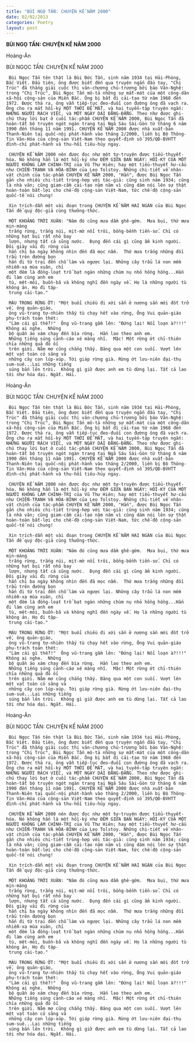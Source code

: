 ```yaml
---
title: "BÙI NGỌ TẤN: CHUYỆN KỂ NĂM 2000"
date: 02/02/2013
categories: Poetry
layout: post
---
```


**BÙI NGỌ TẤN: CHUYỆN KỂ NĂM 2000**

Hoàng-Ân

BÙI NGỌC TẤN: CHUYỆN KỂ NĂM 2000


     Bùi Ngọc Tấn tên thật là Bùi Đức Tấn, sinh năm 1934 tại Hải-Phòng, Bắc Việt. Đầu tiên, ông được biết đến qua truyện ngắn đầu tay, "Chị Trúc" đã thắng giải cuộc thi văn-chương chủ-trương bởi báo Văn-Nghệ: trong "Chị Trúc", Bùi Ngọc Tấn mô-tả những sự mất-mát của một công-dân xã-hội cộng-sản của Miền Bắc. Ông bị bắt đi cải-tạo từ năm 1968 đến 1972. Được thả ra, ông vẫn tiếp-tục đeo-đuổi con đường ông đã vạch ra. Ông cho ra mắt hồi-ký MỘT THỜI ĐỂ MẤT, và hai tuyển-tập truyện ngắn: NHỮNG NGƯỜI RÁCH VIỆC, và MỘT NGÀY DÀI ĐẰNG-ĐẴNG. Theo như được ghi-chú thay lời bạt ở cuối tác-phẩm CHUYỆN KỂ NĂM 2000, Bùi Ngọc Tấn đã hoàn-tất bộ truyện ngót ngàn trang tại Ngã Sáu Sài-Gòn từ tháng 6 năm 1990 đến tháng 11 năm 1991. CHUYỆN KỂ NĂM 2000 được nhà xuất-bản Thanh-Niên tại quốc-nội phát-hành vào tháng 2/2000, liền bị Bộ Thông-Tin Văn-Hóa của cộng-sản Việt-Nam theo quyết-định số 395/QĐ-BVHTT đình-chỉ phát-hành và thu-hồi tiêu-hủy ngay.

     CHUYỆN KỂ NĂM 2000 nên được đọc như một tự-truyện được tiểu-thuyết-hóa. Nó không hẳn là một hồi-ký như ĐÊM GIỮA BAN NGÀY: HỒI-KÝ CỦA MỘT NGƯỜI KHÔNG LÀM CHÍNH-TRỊ của Vũ Thư Hiên; hay một tiểu-thuyết hư-cấu như CHIẾN-TRANH VÀ HÒA-BÌNH của Leo Tolstoy. Những chi-tiết về nhân-vật chính của tác-phẩm CHUYỆN KỂ NĂM 2000, "Hắn", được Bùi Ngọc Tấn gắn cho nhiều chi-tiết trùng-hợp với tác-giả: cũng sinh năm 1934; cũng là nhà văn; cũng giam-cầm cải-tạo năm năm vì cũng dám nói lên sự thật hoàn-toàn bất-lợi cho chế-độ cộng-sản Việt-Nam, tức chế-độ cộng-sản quốc-tế nói chung!

     Xin trích-dẫn một vài đoạn trong CHUYỆN KỂ NĂM HAI NGÀN của Bùi Ngọc Tấn để quý độc-giả cùng thưởng-thức.

     MỘT KHOẢNG TRỜI XUÂN: "Năm đó cũng mưa dầm ghê-gớm.  Mưa bụi, thứ mưa mịn-màng
     trắng rừng, trắng núi, mịt-mờ nổi trôi, bồng-bềnh tiền-sử. Chỉ có những hạt bụi rất nhỏ bay
     lượn, nhưng tất cả sũng nước.  Đụng đến cái gì cũng ẩm kinh người.  Đôi giày vải đi rừng của
     hắn chỉ ba ngày không nhìn đến đã mọc nấm.  Thứ mưa trắng những đồi trẩu trên đường bọn
     hắn đi từ trại đến chỗ làm và ngược lại. Những cây trẩu lá non mềm nhiễm-xạ mùa xuân, chỉ
     một đêm là đồng-loạt trổ bạt ngàn những chùm nụ nhỏ hồng hồng...Hắn đi làm cùng anh em
     tù, mệt-mỏi, buồn-bã và không nghĩ đến ngày về. Họ là những người tù không án. Họ đi tập-
     trung cải-tạo."

     MÁU TRONG RỪNG ỚT: "Một buổi chiều đi xới sắn ở nương sắn mới đốt trở về, ông quản-giáo,
     ông vũ-trang tự-nhiên thấy tù chạy hết vào rừng, Ông Vui quản-giáo phụ-trách toán thét:
     "Làm cái gì thế?!"  Ông vũ-trang gầm lên: "Đứng lại! Nổi loạn à?!!!"  Không ai nghe.  Những
     bộ quần áo xám chạy đến bìa rừng.  Hắn lao theo anh em.
     Những tiếng súng cảnh-cáo xé màng nhĩ.  Mặc! Một rừng ớt chỉ-thiên chỉa những quả đỏ ối
     trên giời. Nằm mơ cũng chẳng thấy. Băng qua một con suối. Vượt lên một vạt toàn cỏ săng và
     những cây con lúp-xúp. Tới giáp rừng già. Rừng ớt lưu-niên đại-thụ sum-suê...Lại những tiếng
     súng bắn lên trời.  Không gì giữ được anh em tù dừng lại. Tất cả lao tới như hóa dại. Ngắt. Hái.

Hoàng-Ân

BÙI NGỌC TẤN: CHUYỆN KỂ NĂM 2000


     Bùi Ngọc Tấn tên thật là Bùi Đức Tấn, sinh năm 1934 tại Hải-Phòng, Bắc Việt. Đầu tiên, ông được biết đến qua truyện ngắn đầu tay, "Chị Trúc" đã thắng giải cuộc thi văn-chương chủ-trương bởi báo Văn-Nghệ: trong "Chị Trúc", Bùi Ngọc Tấn mô-tả những sự mất-mát của một công-dân xã-hội cộng-sản của Miền Bắc. Ông bị bắt đi cải-tạo từ năm 1968 đến 1972. Được thả ra, ông vẫn tiếp-tục đeo-đuổi con đường ông đã vạch ra. Ông cho ra mắt hồi-ký MỘT THỜI ĐỂ MẤT, và hai tuyển-tập truyện ngắn: NHỮNG NGƯỜI RÁCH VIỆC, và MỘT NGÀY DÀI ĐẰNG-ĐẴNG. Theo như được ghi-chú thay lời bạt ở cuối tác-phẩm CHUYỆN KỂ NĂM 2000, Bùi Ngọc Tấn đã hoàn-tất bộ truyện ngót ngàn trang tại Ngã Sáu Sài-Gòn từ tháng 6 năm 1990 đến tháng 11 năm 1991. CHUYỆN KỂ NĂM 2000 được nhà xuất-bản Thanh-Niên tại quốc-nội phát-hành vào tháng 2/2000, liền bị Bộ Thông-Tin Văn-Hóa của cộng-sản Việt-Nam theo quyết-định số 395/QĐ-BVHTT đình-chỉ phát-hành và thu-hồi tiêu-hủy ngay.

     CHUYỆN KỂ NĂM 2000 nên được đọc như một tự-truyện được tiểu-thuyết-hóa. Nó không hẳn là một hồi-ký như ĐÊM GIỮA BAN NGÀY: HỒI-KÝ CỦA MỘT NGƯỜI KHÔNG LÀM CHÍNH-TRỊ của Vũ Thư Hiên; hay một tiểu-thuyết hư-cấu như CHIẾN-TRANH VÀ HÒA-BÌNH của Leo Tolstoy. Những chi-tiết về nhân-vật chính của tác-phẩm CHUYỆN KỂ NĂM 2000, "Hắn", được Bùi Ngọc Tấn gắn cho nhiều chi-tiết trùng-hợp với tác-giả: cũng sinh năm 1934; cũng là nhà văn; cũng giam-cầm cải-tạo năm năm vì cũng dám nói lên sự thật hoàn-toàn bất-lợi cho chế-độ cộng-sản Việt-Nam, tức chế-độ cộng-sản quốc-tế nói chung!

     Xin trích-dẫn một vài đoạn trong CHUYỆN KỂ NĂM HAI NGÀN của Bùi Ngọc Tấn để quý độc-giả cùng thưởng-thức.

     MỘT KHOẢNG TRỜI XUÂN: "Năm đó cũng mưa dầm ghê-gớm.  Mưa bụi, thứ mưa mịn-màng
     trắng rừng, trắng núi, mịt-mờ nổi trôi, bồng-bềnh tiền-sử. Chỉ có những hạt bụi rất nhỏ bay
     lượn, nhưng tất cả sũng nước.  Đụng đến cái gì cũng ẩm kinh người.  Đôi giày vải đi rừng của
     hắn chỉ ba ngày không nhìn đến đã mọc nấm.  Thứ mưa trắng những đồi trẩu trên đường bọn
     hắn đi từ trại đến chỗ làm và ngược lại. Những cây trẩu lá non mềm nhiễm-xạ mùa xuân, chỉ
     một đêm là đồng-loạt trổ bạt ngàn những chùm nụ nhỏ hồng hồng...Hắn đi làm cùng anh em
     tù, mệt-mỏi, buồn-bã và không nghĩ đến ngày về. Họ là những người tù không án. Họ đi tập-
     trung cải-tạo."

     MÁU TRONG RỪNG ỚT: "Một buổi chiều đi xới sắn ở nương sắn mới đốt trở về, ông quản-giáo,
     ông vũ-trang tự-nhiên thấy tù chạy hết vào rừng, Ông Vui quản-giáo phụ-trách toán thét:
     "Làm cái gì thế?!"  Ông vũ-trang gầm lên: "Đứng lại! Nổi loạn à?!!!"  Không ai nghe.  Những
     bộ quần áo xám chạy đến bìa rừng.  Hắn lao theo anh em.
     Những tiếng súng cảnh-cáo xé màng nhĩ.  Mặc! Một rừng ớt chỉ-thiên chỉa những quả đỏ ối
     trên giời. Nằm mơ cũng chẳng thấy. Băng qua một con suối. Vượt lên một vạt toàn cỏ săng và
     những cây con lúp-xúp. Tới giáp rừng già. Rừng ớt lưu-niên đại-thụ sum-suê...Lại những tiếng
     súng bắn lên trời.  Không gì giữ được anh em tù dừng lại. Tất cả lao tới như hóa dại. Ngắt. Hái.

Hoàng-Ân

BÙI NGỌC TẤN: CHUYỆN KỂ NĂM 2000


     Bùi Ngọc Tấn tên thật là Bùi Đức Tấn, sinh năm 1934 tại Hải-Phòng, Bắc Việt. Đầu tiên, ông được biết đến qua truyện ngắn đầu tay, "Chị Trúc" đã thắng giải cuộc thi văn-chương chủ-trương bởi báo Văn-Nghệ: trong "Chị Trúc", Bùi Ngọc Tấn mô-tả những sự mất-mát của một công-dân xã-hội cộng-sản của Miền Bắc. Ông bị bắt đi cải-tạo từ năm 1968 đến 1972. Được thả ra, ông vẫn tiếp-tục đeo-đuổi con đường ông đã vạch ra. Ông cho ra mắt hồi-ký MỘT THỜI ĐỂ MẤT, và hai tuyển-tập truyện ngắn: NHỮNG NGƯỜI RÁCH VIỆC, và MỘT NGÀY DÀI ĐẰNG-ĐẴNG. Theo như được ghi-chú thay lời bạt ở cuối tác-phẩm CHUYỆN KỂ NĂM 2000, Bùi Ngọc Tấn đã hoàn-tất bộ truyện ngót ngàn trang tại Ngã Sáu Sài-Gòn từ tháng 6 năm 1990 đến tháng 11 năm 1991. CHUYỆN KỂ NĂM 2000 được nhà xuất-bản Thanh-Niên tại quốc-nội phát-hành vào tháng 2/2000, liền bị Bộ Thông-Tin Văn-Hóa của cộng-sản Việt-Nam theo quyết-định số 395/QĐ-BVHTT đình-chỉ phát-hành và thu-hồi tiêu-hủy ngay.

     CHUYỆN KỂ NĂM 2000 nên được đọc như một tự-truyện được tiểu-thuyết-hóa. Nó không hẳn là một hồi-ký như ĐÊM GIỮA BAN NGÀY: HỒI-KÝ CỦA MỘT NGƯỜI KHÔNG LÀM CHÍNH-TRỊ của Vũ Thư Hiên; hay một tiểu-thuyết hư-cấu như CHIẾN-TRANH VÀ HÒA-BÌNH của Leo Tolstoy. Những chi-tiết về nhân-vật chính của tác-phẩm CHUYỆN KỂ NĂM 2000, "Hắn", được Bùi Ngọc Tấn gắn cho nhiều chi-tiết trùng-hợp với tác-giả: cũng sinh năm 1934; cũng là nhà văn; cũng giam-cầm cải-tạo năm năm vì cũng dám nói lên sự thật hoàn-toàn bất-lợi cho chế-độ cộng-sản Việt-Nam, tức chế-độ cộng-sản quốc-tế nói chung!

     Xin trích-dẫn một vài đoạn trong CHUYỆN KỂ NĂM HAI NGÀN của Bùi Ngọc Tấn để quý độc-giả cùng thưởng-thức.

     MỘT KHOẢNG TRỜI XUÂN: "Năm đó cũng mưa dầm ghê-gớm.  Mưa bụi, thứ mưa mịn-màng
     trắng rừng, trắng núi, mịt-mờ nổi trôi, bồng-bềnh tiền-sử. Chỉ có những hạt bụi rất nhỏ bay
     lượn, nhưng tất cả sũng nước.  Đụng đến cái gì cũng ẩm kinh người.  Đôi giày vải đi rừng của
     hắn chỉ ba ngày không nhìn đến đã mọc nấm.  Thứ mưa trắng những đồi trẩu trên đường bọn
     hắn đi từ trại đến chỗ làm và ngược lại. Những cây trẩu lá non mềm nhiễm-xạ mùa xuân, chỉ
     một đêm là đồng-loạt trổ bạt ngàn những chùm nụ nhỏ hồng hồng...Hắn đi làm cùng anh em
     tù, mệt-mỏi, buồn-bã và không nghĩ đến ngày về. Họ là những người tù không án. Họ đi tập-
     trung cải-tạo."

     MÁU TRONG RỪNG ỚT: "Một buổi chiều đi xới sắn ở nương sắn mới đốt trở về, ông quản-giáo,
     ông vũ-trang tự-nhiên thấy tù chạy hết vào rừng, Ông Vui quản-giáo phụ-trách toán thét:
     "Làm cái gì thế?!"  Ông vũ-trang gầm lên: "Đứng lại! Nổi loạn à?!!!"  Không ai nghe.  Những
     bộ quần áo xám chạy đến bìa rừng.  Hắn lao theo anh em.
     Những tiếng súng cảnh-cáo xé màng nhĩ.  Mặc! Một rừng ớt chỉ-thiên chỉa những quả đỏ ối
     trên giời. Nằm mơ cũng chẳng thấy. Băng qua một con suối. Vượt lên một vạt toàn cỏ săng và
     những cây con lúp-xúp. Tới giáp rừng già. Rừng ớt lưu-niên đại-thụ sum-suê...Lại những tiếng
     súng bắn lên trời.  Không gì giữ được anh em tù dừng lại. Tất cả lao tới như hóa dại. Ngắt. Hái.

